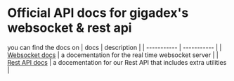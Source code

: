 # Official API docs for gigadex's websocket & rest api

you can find the docs on
| docs      | description |
| ----------- | ----------- |
| [Websocket docs](docs/Websocket.md)      | a docementation for the real time websocket server      |
| [Rest API docs](https://gigadexapi-dev-6naffigblq-uk.a.run.app/docs)   | a docementation for our Rest API that includes extra utilities        |
